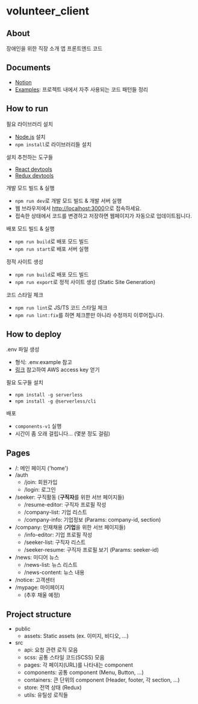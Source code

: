 # volunteer_client

## About

장애인을 위한 직장 소개 앱 프론트엔드 코드

## Documents

- [Notion](https://www.notion.so/SeeMe-dfdcbdb7258e47feafd95d02507df6f3)
- [Examples](https://www.notion.so/Examples-8fd87af7cd3443468efac6be087cd998): 프로젝트 내에서 자주 사용되는 코드 패턴들 정리

## How to run

필요 라이브러리 설치

- [Node.js](https://nodejs.org/ko/) 설치
- `npm install`로 라이브러리들 설치

설치 추천하는 도구들

- [React devtools](https://chrome.google.com/webstore/detail/react-developer-tools/fmkadmapgofadopljbjfkapdkoienihi?hl=ko)
- [Redux devtools](https://chrome.google.com/webstore/detail/redux-devtools/lmhkpmbekcpmknklioeibfkpmmfibljd?hl=ko)

개발 모드 빌드 & 실행

- `npm run dev`로 개발 모드 빌드 & 개발 서버 실행
- 웹 브라우저에서 <http://localhost:3000>으로 접속하세요.
- 접속한 상태에서 코드를 변경하고 저장하면 웹페이지가 자동으로 업데이트됩니다.

배포 모드 빌드 & 실행

- `npm run build`로 배포 모드 빌드
- `npm run start`로 배포 서버 실행

정적 사이트 생성

- `npm run build`로 배포 모드 빌드
- `npm run export`로 정적 사이트 생성 (Static Site Generation)

코드 스타일 체크

- `npm run lint`로 JS/TS 코드 스타일 체크
- `npm run lint:fix`를 하면 체크뿐만 아니라 수정까지 이루어집니다.

## How to deploy

.env 파일 생성

- 형식: .env.example 참고
- [링크](https://velog.io/@jeffyoun/Serverless-프레임워크-사용해서-배포하기) 참고하여 AWS access key 얻기

필요 도구들 설치

- `npm install -g serverless`
- `npm install -g @serverless/cli`

배포
- `components-v1` 실행
- 시간이 좀 오래 걸립니다... (몇분 정도 걸림)

## Pages

- /: 메인 페이지 ('home')
- /auth
  - /join: 회원가입
  - /login: 로그인
- /seeker: 구직활동 (**구직자**를 위한 서브 페이지들)
  - /resume-editor: 구직자 프로필 작성
  - /company-list: 기업 리스트
  - /company-info: 기업정보 (Params: company-id, section)
- /company: 인재채용 (**기업**을 위한 서브 페이지들)
  - /info-editor: 기업 프로필 작성
  - /seeker-list: 구직자 리스트
  - /seeker-resume: 구직자 프로필 보기 (Params: seeker-id)
- /news: 미디어 뉴스
  - /news-list: 뉴스 리스트
  - /news-content: 뉴스 내용
- /notice: 고객센터
- /mypage: 마이페이지
  - (추후 채울 예정)

## Project structure

- public
  - assets: Static assets (ex. 이미지, 비디오, ...)
- src
  - api: 요청 관련 로직 모음
  - scss: 공통 스타일 코드(SCSS) 모음
  - pages: 각 페이지(URL)를 나타내는 component
  - components: 공통 component (Menu, Button, ...)
  - containers: 큰 단위의 component (Header, footer, 각 section, ...)
  - store: 전역 상태 (Redux)
  - utils: 유틸성 로직들
